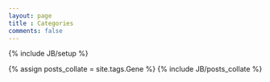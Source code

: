 ```yaml
---
layout: page
title : Categories
comments: false
---
```

{% include JB/setup %}

{% assign posts_collate = site.tags.Gene %}
{% include JB/posts_collate %}
